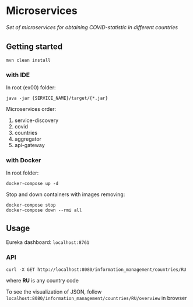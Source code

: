 # Microservices

###### Set of microservices for obtaining COVID-statistic in different countries

## Getting started
```shell
mvn clean install
```

### with IDE
In root (ex00) folder:
```shell
java -jar {SERVICE_NAME}/target/{*.jar}
```
Microservices order:
1. service-discovery
2. covid
3. countries
4. aggregator
5. api-gateway

### with Docker
In root folder:
```shell
docker-compose up -d
```
Stop and down containers with images removing:
```shell
docker-compose stop
docker-compose down --rmi all
```
## Usage
Eureka dashboard: `localhost:8761`
### API

```shell
curl -X GET http://localhost:8080/information_management/countries/RU
```
where **RU** is any country code

To see the visualization of JSON, follow `localhost:8080/information_management/countries/RU/overview` in browser
